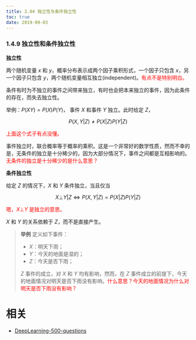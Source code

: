 ```yaml
---
title: 2.04 独立性与条件独立性
toc: true
date: 2019-09-03
---
```


### 1.4.9 独立性和条件独立性

**独立性**

​两个随机变量 $x$ 和 $y$，概率分布表示成两个因子乘积形式，一个因子只包含 $x$，另一个因子只包含 $y$，两个随机变量相互独立(independent)。<span style="color:red;">有点不是特别明白。</span>

​条件有时为不独立的事件之间带来独立，有时也会把本来独立的事件，因为此条件的存在，而失去独立性。

​举例：$P(XY)=P(X)P(Y)$， 事件 $X$ 和事件 $Y$ 独立。此时给定 $Z$，

$$
P(X,Y|Z) \not = P(X|Z)P(Y|Z)
$$

<span style="color:red;">上面这个式子有点没懂。</span>

事件独立时，联合概率等于概率的乘积。这是一个非常好的数学性质，然而不幸的是，无条件的独立是十分稀少的，因为大部分情况下，事件之间都是互相影响的。<span style="color:red;">无条件的独立是十分稀少的是什么意思？</span>

**条件独立性**

​给定 $Z$ 的情况下，$X$ 和 $Y$ 条件独立，当且仅当

$$
X\bot Y|Z \iff P(X,Y|Z) = P(X|Z)P(Y|Z)
$$

<span style="color:red;">嗯，$X\bot Y$ 是独立的意思。</span>

$X$ 和 $Y$ 的关系依赖于 $Z$，而不是直接产生。

> **举例** 定义如下事件：
>
> - $X$：明天下雨；
> - $Y$：今天的地面是湿的；
> - $Z$：今天是否下雨；
>
> $Z$ 事件的成立，对 $X$ 和 $Y$ 均有影响，然而，在 $Z$ 事件成立的前提下，今天的地面情况对明天是否下雨没有影响。<span style="color:red;">什么意思？今天的地面情况为什么对明天是否下雨没有影响？</span>







# 相关

- [DeepLearning-500-questions](https://github.com/scutan90/DeepLearning-500-questions)
